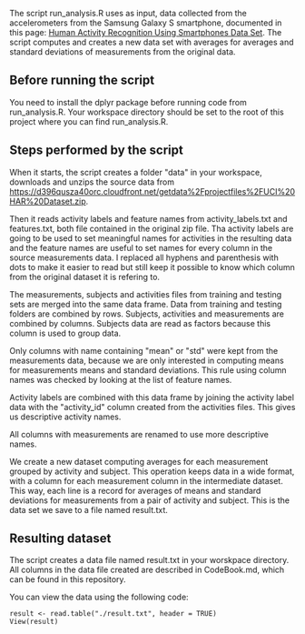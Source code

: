 
The script run_analysis.R uses as input, data collected from the accelerometers from the Samsung Galaxy S smartphone, documented in this page: [Human Activity Recognition Using Smartphones Data Set](http://archive.ics.uci.edu/ml/datasets/Human+Activity+Recognition+Using+Smartphones). The script computes and creates a new data set with averages for averages and standard deviations of measurements from the original data.

Before running the script
--------------------------

You need to install the dplyr package before running code from run_analysis.R. Your workspace directory should be set to the root of this project where you can find run_analysis.R.

Steps performed by the script
------------------------------

When it starts, the script creates a folder "data" in your workspace, downloads and unzips the source data from https://d396qusza40orc.cloudfront.net/getdata%2Fprojectfiles%2FUCI%20HAR%20Dataset.zip.

Then it reads activity labels and feature names from activity_labels.txt and features.txt, both file contained in the original zip file. Tha activity labels are going to be used to set meaningful names for activities in the resulting data and the feature names are useful to set names for every column in the source measurements data. I replaced all hyphens and parenthesis with dots to make it easier to read but still keep it possible to know which column from the original dataset it is refering to.

The measurements, subjects and activities files from training and testing sets are merged into the same data frame. Data from training and testing folders are combined by rows. Subjects, activities and measurements are combined by columns. Subjects data are read as factors because this column is used to group data.

Only columns with name containing "mean" or "std" were kept from the measurements data, because we are only interested in computing means for measurements means and standard deviations. This rule using column names was checked by looking at the list of feature names.

Activity labels are combined with this data frame by joining the activity label data with the "activity_id" column created from the activities files. This gives us descriptive activity names.

All columns with measurements are renamed to use more descriptive names.

We create a new dataset computing averages for each measurement grouped by activity and subject. This operation keeps data in a wide format, with a column for each measurement column in the intermediate dataset. This way, each line is a record for averages of means and standard deviations for measurements from a pair of activity and subject. This is the data set we save to a file named result.txt.

Resulting dataset
------------------

The script creates a data file named result.txt in your worskpace directory. All columns in the data file created are described in CodeBook.md, which can be found in this repository.

You can view the data using the following code:

	result <- read.table("./result.txt", header = TRUE) 
	View(result)


